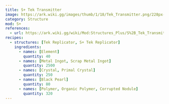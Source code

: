 ```yaml
---
title: S+ Tek Transmitter
image: https://ark.wiki.gg/images/thumb/1/18/Tek_Transmitter.png/228px-Tek_Transmitter.png
category: Structure
mod: S+
references:
  - url: https://ark.wiki.gg/wiki/Mod:Structures_Plus/S%2B_Tek_Transmitter
recipes: 
  - structures: [Tek Replicator, S+ Tek Replicator]
    ingredients: 
      - names: [Element]
        quantity: 40
      - names: [Metal Ingot, Scrap Metal Ingot]
        quantity: 2500
      - names: [Crystal, Primal Crystal]
        quantity: 250      
      - names: [Black Pearl]
        quantity: 80    
      - names: [Polymer, Organic Polymer, Corrupted Nodule]
        quantity: 320        
---
```


